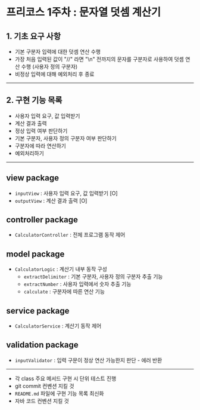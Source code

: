 # 프리코스 1주차 : 문자열 덧셈 계산기
## 1. 기초 요구 사항
 - 기본 구분자 입력에 대한 덧셈 연산 수행
 - 가장 처음 입력된 값이 "//" 라면 "\n" 전까지의 문자를 구분자로 사용하여 덧셈 연산 수행 (사용자 정의 구분자)
 - 비정상 입력에 대해 예외처리 후 종료

---
## 2. 구현 기능 목록 
 - 사용자 입력 요구, 값 입력받기
 - 계산 결과 출력
 - 정상 입력 여부 판단하기
 - 기본 구분자, 사용자 정의 구분자 여부 판단하기
 - 구분자에 따라 연산하기
 - 예외처리하기

---
## view package
 - `inputView` : 사용자 입력 요구, 값 입력받기 [O]
 - `outputView` : 계산 결과 출력 [O]

## controller package
  - `CalculatorController` : 전체 프로그램 동작 제어

## model package
 - `CalculatorLogic` : 계산기 내부 동작 구성
    - `extractDelimiter` : 기본 구분자, 사용자 정의 구분자 추출 기능
    - `extractNumber` : 사용자 입력에서 숫자 추출 기능
    - `calculate` : 구분자에 따른 연산 기능

## service package
 - `CalculatorService` : 계산기 동작 제어

## validation package
 - `inputValidator` : 입력 구문이 정상 연산 가능한지 판단 - 에러 반환

---
 - 각 class 주요 메서드 구현 시 단위 테스트 진행 
 - git commit 컨벤션 지킬 것
 - `README.md` 파일에 구현 기능 목록 최신화
 - 자바 코드 컨벤션 지킬 것
